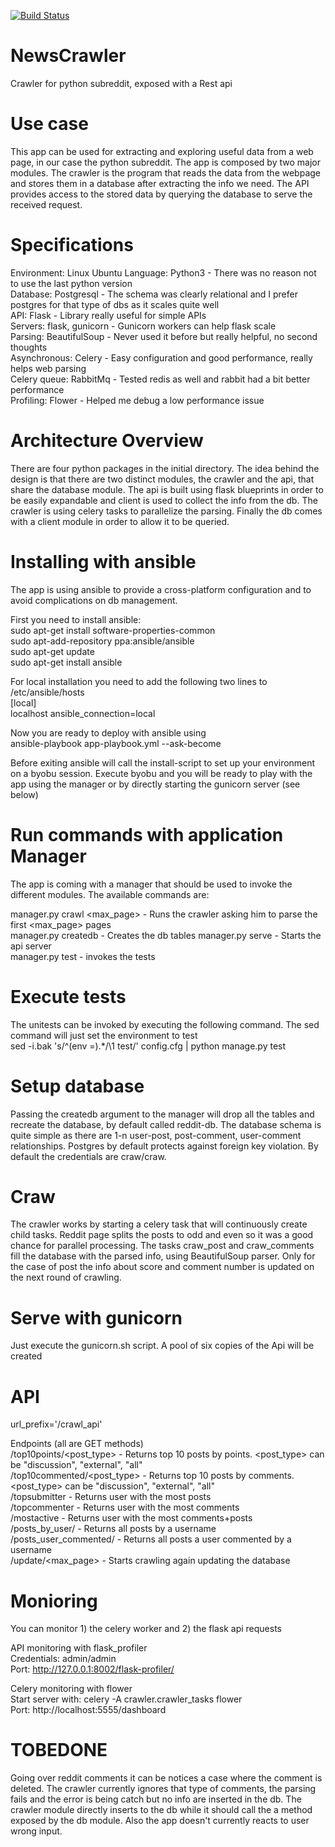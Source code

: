 
[![Build Status](https://travis-ci.org/tchalas/NewsCrawler.svg?branch=master)](https://travis-ci.org/tchalas/NewsCrawler)

# NewsCrawler
Crawler for python subreddit, exposed with a Rest api

# Use case  
This app can be used for extracting and exploring useful data from a web page, in our case the python subreddit. The app is composed by two major modules. The crawler is the program that reads the data from the webpage and stores them in a database after extracting the info we need. The API provides access to the stored data by querying the database to serve the received request.  


# Specifications  
Environment: Linux Ubuntu
Language: Python3        - There was no reason not to use the last python version  
Database: Postgresql     - The schema was clearly relational and I prefer postgres for that type of dbs as it scales quite well  
API: Flask               - Library really useful for simple APIs  
Servers: flask, gunicorn - Gunicorn workers can help flask scale  
Parsing: BeautifulSoup   - Never used it before but really helpful, no second thoughts  
Asynchronous: Celery     - Easy configuration and good performance, really helps web parsing  
Celery queue: RabbitMq   - Tested redis as well and rabbit had a bit better performance  
Profiling: Flower        - Helped me debug a low performance issue  

# Architecture Overview  
There are four python packages in the initial directory. The idea behind the design is that there are two distinct modules, the crawler and the api, that share the database module. The api is built using flask blueprints in order to be easily expandable and client is used to collect the info from the db. The crawler is using celery tasks to parallelize the parsing.  Finally the db comes with a client module in order to allow it to be queried.  

# Installing with ansible  
The app is using ansible to provide a cross-platform configuration and to avoid complications on db management.  

First you need to install ansible:  
sudo apt-get install software-properties-common  
sudo apt-add-repository ppa:ansible/ansible  
sudo apt-get update  
sudo apt-get install ansible  

For local installation you need to add the following two lines to /etc/ansible/hosts  
[local]  
localhost ansible_connection=local  

Now you are ready to deploy with ansible using  
ansible-playbook app-playbook.yml --ask-become   

Before exiting ansible will call the install-script to set up your environment on a byobu session. Execute byobu and you will be ready to play with the app using the manager or by directly starting the gunicorn server (see below)  

# Run commands with application Manager  
The app is coming with a manager that should be used to invoke the different modules. The available commands are:

manager.py crawl <max_page> - Runs the crawler asking him to parse the first <max_page> pages  
manager.py createdb - Creates the db tables
manager.py serve - Starts the api server  
manager.py test - invokes the tests  

# Execute tests  
The unitests  can be invoked by executing the following command. The sed command will just set the environment to test  
sed -i.bak 's/^\(env =\).*/\1 test/' config.cfg | python manage.py test   

# Setup database  
Passing the createdb argument to the manager will drop all the tables and recreate the database, by default called reddit-db.  The database schema is quite simple as there are 1-n user-post, post-comment, user-comment relationships. Postgres by default protects against foreign key violation. By default the credentials are craw/craw.

# Craw  
The crawler works by starting a celery task that will continuously create child tasks. Reddit page splits the posts to odd and even so it was a good chance for parallel processing. The tasks craw_post and craw_comments fill the database with the parsed info, using BeautifulSoup parser.  Only for the case of post the info about score and comment number is updated on the next round of crawling.  

# Serve with gunicorn  
Just execute the gunicorn.sh script. A pool of six copies of the Api will be created  

# API     
url_prefix='/crawl_api'  

Endpoints (all are GET methods)  
/top10points/<post_type>    - Returns top 10 posts by points. <post_type>  can be "discussion", "external", "all"   
/top10commented/<post_type> - Returns top 10 posts by comments. <post_type>  can be "discussion", "external", "all"      
/topsubmitter               - Returns user with the most posts  
/topcommenter               - Returns user with the most comments  
/mostactive                 - Returns user with the most comments+posts  
/posts_by_user/<username>   - Returns all posts by a username  
/posts_user_commented/<username> - Returns all posts a user commented by a username  
/update/<max_page>          - Starts crawling again updating the database  


# Monioring   

You can monitor 1) the celery worker and 2) the flask api requests  

API monitoring with flask_profiler  
Credentials: admin/admin   
Port: http://127.0.0.1:8002/flask-profiler/  

Celery monitoring with flower  
Start server with:  celery -A crawler.crawler_tasks flower   
Port: http://localhost:5555/dashboard  

# TOBEDONE  
Going over reddit comments it can be notices a case where the comment is deleted. The crawler currently ignores that type of comments, the parsing fails and the error is being catch but no info are inserted in the db. The crawler module directly inserts to the db while it should call the a method exposed by the db module. Also the app doesn't currently reacts to user wrong input.
